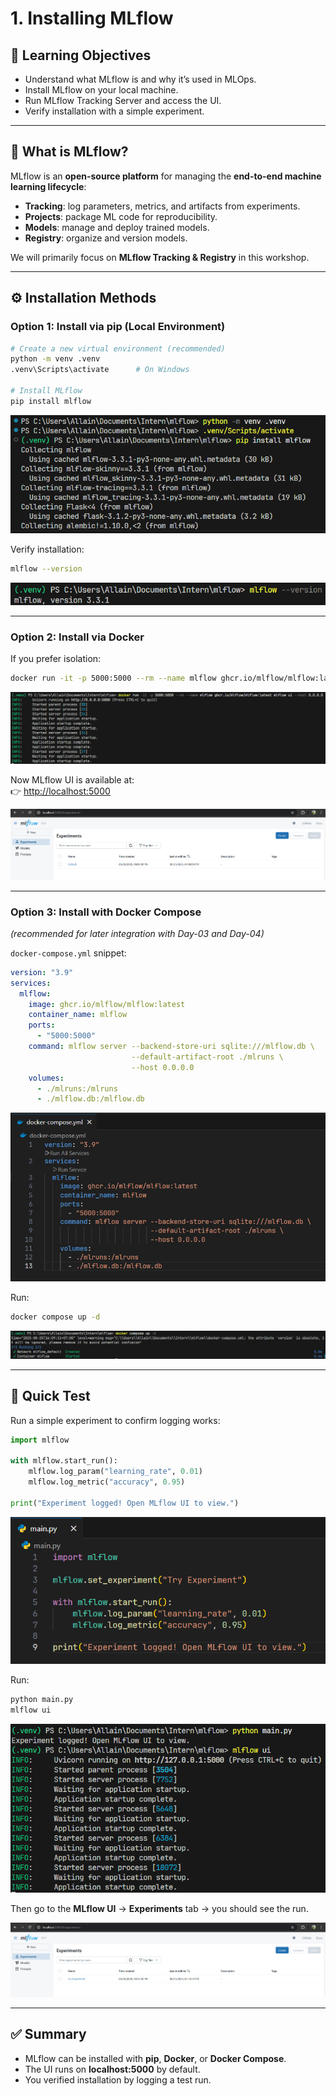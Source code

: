 # 1. Installing MLflow

## 🎯 Learning Objectives
- Understand what MLflow is and why it’s used in MLOps.
- Install MLflow on your local machine.
- Run MLflow Tracking Server and access the UI.
- Verify installation with a simple experiment.

---

## 📘 What is MLflow?
MLflow is an **open-source platform** for managing the **end-to-end machine learning lifecycle**:
- **Tracking**: log parameters, metrics, and artifacts from experiments.  
- **Projects**: package ML code for reproducibility.  
- **Models**: manage and deploy trained models.  
- **Registry**: organize and version models.  

We will primarily focus on **MLflow Tracking & Registry** in this workshop.

---

## ⚙️ Installation Methods

### **Option 1: Install via pip (Local Environment)**
```bash
# Create a new virtual environment (recommended)
python -m venv .venv
.venv\Scripts\activate      # On Windows

# Install MLflow
pip install mlflow
```

![alt text](images/1_Installing_MLFlow/1_Install_MLFlow.png)

Verify installation:
```bash
mlflow --version
```

![alt text](images/1_Installing_MLFlow/1_Verify_MLFlow.png)

---

### **Option 2: Install via Docker**
If you prefer isolation:
```bash
docker run -it -p 5000:5000 --rm --name mlflow ghcr.io/mlflow/mlflow:latest mlflow ui --host 0.0.0.0
```

![alt text](images/1_Installing_MLFlow/2_MLFlow_docker.png)

Now MLflow UI is available at:  
👉 [http://localhost:5000](http://localhost:5000)

![alt text](images/1_Installing_MLFlow/2_docker_localhost.png)

---

### **Option 3: Install with Docker Compose**  
*(recommended for later integration with Day-03 and Day-04)*  

`docker-compose.yml` snippet:
```yaml
version: "3.9"
services:
  mlflow:
    image: ghcr.io/mlflow/mlflow:latest
    container_name: mlflow
    ports:
      - "5000:5000"
    command: mlflow server --backend-store-uri sqlite:///mlflow.db \
                           --default-artifact-root ./mlruns \
                           --host 0.0.0.0
    volumes:
      - ./mlruns:/mlruns
      - ./mlflow.db:/mlflow.db
```

![alt text](images/1_Installing_MLFlow/3_mlflow_docker_compose.png)

Run:
```bash
docker compose up -d
```

![alt text](images/1_Installing_MLFlow/3_run_docker_compose.png)

---

## 🧪 Quick Test
Run a simple experiment to confirm logging works:

```python
import mlflow

with mlflow.start_run():
    mlflow.log_param("learning_rate", 0.01)
    mlflow.log_metric("accuracy", 0.95)

print("Experiment logged! Open MLflow UI to view.")
```

![alt text](images/1_Installing_MLFlow/4_quick_test.png)

Run:
```bash
python main.py
mlflow ui
```

![alt text](images/1_Installing_MLFlow/4_run_quick_test.png)

Then go to the **MLflow UI** → **Experiments** tab → you should see the run.

![alt text](images/1_Installing_MLFlow/4_dashboard_quick_test.png)

---

## ✅ Summary
- MLflow can be installed with **pip**, **Docker**, or **Docker Compose**.  
- The UI runs on **localhost:5000** by default.  
- You verified installation by logging a test run.  
